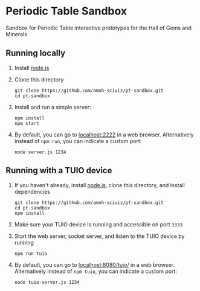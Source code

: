 # Periodic Table Sandbox

Sandbox for Periodic Table interactive prototypes for the Hall of Gems and Minerals

## Running locally

1. Install [node.js](https://nodejs.org/en/)
1. Clone this directory

   ```
   git clone https://github.com/amnh-sciviz/pt-sandbox.git
   cd pt-sandbox
   ```

1. Install and run a simple server:

   ```
   npm install
   npm start
   ```

1. By default, you can go to [localhost:2222](http://localhost:2222/) in a web browser. Alternatively instead of `npm run`, you can indicate a custom port:

   ```
   node server.js 1234
   ```

## Running with a TUIO device

1. If you haven't already, install [node.js](https://nodejs.org/en/), clone this directory, and install dependencies

   ```
   git clone https://github.com/amnh-sciviz/pt-sandbox.git
   cd pt-sandbox
   npm install
   ```

1. Make sure your TUIO device is running and accessible on port `3333`

1. Start the web server, socket server, and listen to the TUIO device by running

   ```
   npm run tuio
   ```

1. By default, you can go to [localhost:8080/tuio/](http://localhost:8080/tuio/) in a web browser. Alternatively instead of `npm tuio`, you can indicate a custom port:

   ```
   node tuio-server.js 1234
   ```
